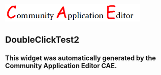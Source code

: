 ![CAE](https://github.com/PhilCAEOrg/frontendComponent-605/blob/gh-pages/img/logo.png)  

DoubleClickTest2
===================


This widget was automatically generated by the Community Application Editor CAE.  
---------------
